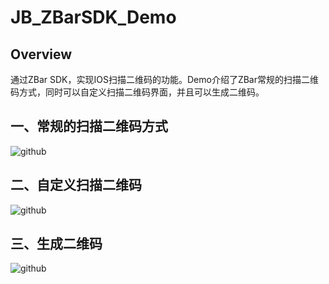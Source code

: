 JB_ZBarSDK_Demo
===================================

Overview
----------------------------------
通过ZBar SDK，实现IOS扫描二维码的功能。Demo介绍了ZBar常规的扫描二维码方式，同时可以自定义扫描二维码界面，并且可以生成二维码。


一、常规的扫描二维码方式
----------------------------------

![github](https://github.com/jaybinhe/JB_ZBarSDK_Demo/raw/master/JB_ZBarSDK_Demo/screenshots/normalScan.gif)


二、自定义扫描二维码
----------------------------------

![github](https://github.com/jaybinhe/JB_ZBarSDK_Demo/raw/master/JB_ZBarSDK_Demo/screenshots/customScan.gif)


三、生成二维码
----------------------------------

![github](https://github.com/jaybinhe/JB_ZBarSDK_Demo/raw/master/JB_ZBarSDK_Demo/screenshots/create.gif)
